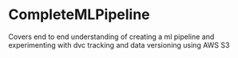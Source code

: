 # CompleteMLPipeline
Covers end to end understanding of creating a ml pipeline and experimenting with dvc tracking and data versioning using AWS S3
